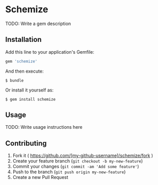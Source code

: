 # Schemize

TODO: Write a gem description

## Installation

Add this line to your application's Gemfile:

```ruby
gem 'schemize'
```

And then execute:

    $ bundle

Or install it yourself as:

    $ gem install schemize

## Usage

TODO: Write usage instructions here

## Contributing

1. Fork it ( https://github.com/[my-github-username]/schemize/fork )
2. Create your feature branch (`git checkout -b my-new-feature`)
3. Commit your changes (`git commit -am 'Add some feature'`)
4. Push to the branch (`git push origin my-new-feature`)
5. Create a new Pull Request
